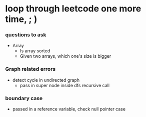 # loop through leetcode one more time, ; )

### questions to ask
* Array
	* Is array sorted
	* Given two arrays, which one's size is bigger

### Graph related errors
* detect cycle in undirected graph
    - pass in super node inside dfs recursive call

### boundary case
* passed in a reference variable, check null pointer case